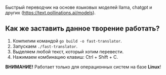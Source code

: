 Быстрый переводчик на основе языковых моделей llama, chatgpt и других (https://text.pollinations.ai/models).

## Как же заставить данное творение работать?
1. Компилим командой ``go build -o fast-translator``.
2. Запускаем ``./fast-translator``.
3. Выделяем любой текст, который хотим перевести.
4. Нажимаем комбинацию клавиш: Ctrl + Shift + C.

**ВНИМАНИЕ!** Работает только для операционных систем на базе **Linux**!
